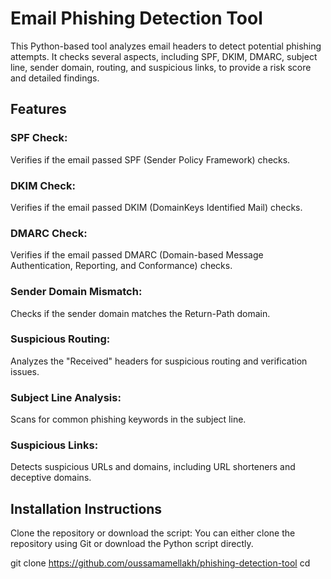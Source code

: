 # Email Phishing Detection Tool
This Python-based tool analyzes email headers to detect potential phishing attempts. It checks several aspects, including SPF, DKIM, DMARC, subject line, sender domain, routing, and suspicious links, to provide a risk score and detailed findings.

## Features
### SPF Check: 
Verifies if the email passed SPF (Sender Policy Framework) checks.
### DKIM Check: 
Verifies if the email passed DKIM (DomainKeys Identified Mail) checks.
### DMARC Check: 
Verifies if the email passed DMARC (Domain-based Message Authentication, Reporting, and Conformance) checks.
### Sender Domain Mismatch: 
Checks if the sender domain matches the Return-Path domain.
### Suspicious Routing: 
Analyzes the "Received" headers for suspicious routing and verification issues.
### Subject Line Analysis: 
Scans for common phishing keywords in the subject line.
### Suspicious Links: 
Detects suspicious URLs and domains, including URL shorteners and deceptive domains.

## Installation Instructions
Clone the repository or download the script: You can either clone the repository using Git or download the Python script directly.

git clone https://github.com/oussamamellakh/phishing-detection-tool
cd 
